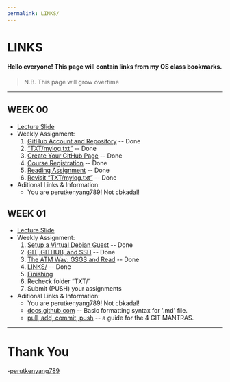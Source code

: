 ```yaml
---
permalink: LINKS/
---
```


# LINKS

#### Hello everyone! This page will contain links from my OS class bookmarks.

>N.B. This page will grow overtime

---

## WEEK 00
+ [Lecture Slide](https://docos.vlsm.org/Slides/os00.pdf)
+ Weekly Assignment:
	1. [GitHub Account and Repository](https://demos.vlsm.org/W00-01.html) -- Done
	2. [“TXT/mylog.txt”](https://demos.vlsm.org/W00-02.html) -- Done
	3. [Create Your GitHub Page](https://demos.vlsm.org/W00-03.html) -- Done
	4. [Course Registration](https://demos.vlsm.org/W00-04.html) -- Done
	5. [Reading Assignment](https://demos.vlsm.org/W00-05.html) -- Done
	6. [Revisit “TXT/mylog.txt”](https://demos.vlsm.org/W00-06.html) -- Done
+ Aditional Links & Information:
	- You are perutkenyang789! Not cbkadal!

## WEEK 01
+ [Lecture Slide](https://docos.vlsm.org/Slides/os01.pdf)
+ Weekly Assignment:
	1. [Setup a Virtual Debian Guest](https://demos.vlsm.org/W01-01.html) -- Done
	2. [GIT, GITHUB, and SSH](https://demos.vlsm.org/W01-02.html) -- Done
	3. [The ATM Way: GSGS and Read](https://demos.vlsm.org/W01-03.html) -- Done
	4. [LINKS/](https://demos.vlsm.org/W01-04.html) -- Done
	5. [Finishing](https://demos.vlsm.org/W01-05.html)
	6. Recheck folder “TXT/”
	7. Submit (PUSH) your assignments
+ Aditional Links & Information:
	- You are perutkenyang789! Not cbkadal!
	- [docs.github.com](https://docs.github.com/en/get-started/writing-on-github/getting-started-with-writing-and-formatting-on-github/basic-writing-and-formatting-syntax#relative-links) -- Basic formatting syntax for '.md' file.
	- [pull, add, commit, push](https://doit.vlsm.org/047.html) -- a guide for the 4 GIT MANTRAS.

---

# Thank You
-[perutkenyang789](https://github.com/perutkenyang789)
